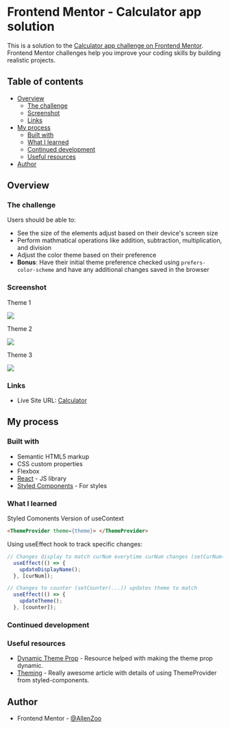 # Frontend Mentor - Calculator app solution

This is a solution to the [Calculator app challenge on Frontend Mentor](https://www.frontendmentor.io/challenges/calculator-app-9lteq5N29). Frontend Mentor challenges help you improve your coding skills by building realistic projects. 

## Table of contents

- [Overview](#overview)
  - [The challenge](#the-challenge)
  - [Screenshot](#screenshot)
  - [Links](#links)
- [My process](#my-process)
  - [Built with](#built-with)
  - [What I learned](#what-i-learned)
  - [Continued development](#continued-development)
  - [Useful resources](#useful-resources)
- [Author](#author)


## Overview

### The challenge

Users should be able to:

- See the size of the elements adjust based on their device's screen size
- Perform mathmatical operations like addition, subtraction, multiplication, and division
- Adjust the color theme based on their preference
- **Bonus**: Have their initial theme preference checked using `prefers-color-scheme` and have any additional changes saved in the browser

### Screenshot
Theme 1

![](./screenshot.jpg)

Theme 2

![](./screenshot.jpg)

Theme 3

![](./screenshot.jpg)

### Links

- Live Site URL: [Calculator](https://allenzoo.github.io/CalculatorProject/)

## My process

### Built with

- Semantic HTML5 markup
- CSS custom properties
- Flexbox
- [React](https://reactjs.org/) - JS library
- [Styled Components](https://styled-components.com/) - For styles

### What I learned



Styled Comonents Version of useContext
```html
<ThemeProvider theme={theme}> </ThemeProvider>
```

Using useEffect hook to track specific changes:

```js
// Changes display to match curNum everytime curNum changes (setCurNum(...))
  useEffect(() => {
    updateDisplayName();
  }, [curNum]);

// Changes to counter (setCounter(...)) updates theme to match
  useEffect(() => {
    updateTheme();
  }, [counter]);

```


### Continued development


### Useful resources

- [Dynamic Theme Prop](https://stackoverflow.com/questions/42796584/dynamic-theme-in-styled-components) - Resource helped with making the theme prop dynamic.
- [Theming](https://styled-components.com/docs/advanced) - Really awesome article with details of using ThemeProvider from styled-components.


## Author

- Frontend Mentor - [@AllenZoo](https://www.frontendmentor.io/profile/AllenZoo)

